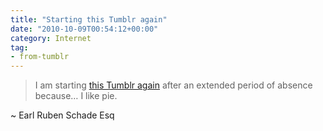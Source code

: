 ```yaml
---
title: "Starting this Tumblr again"
date: "2010-10-09T00:54:12+00:00"
category: Internet
tag:
- from-tumblr
---
```

> I am starting [this Tumblr again] after an extended period of absence because… I like pie.

~ Earl Ruben Schade Esq

[this Tumblr again]: https://rubenerd.tumblr.com/

